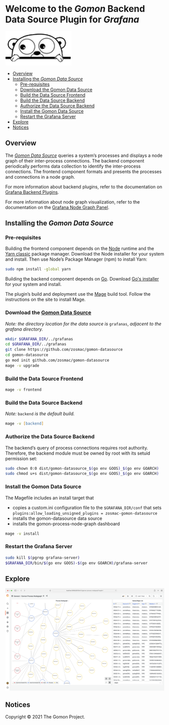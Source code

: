 # **Welcome to the *Gomon* Backend Data Source Plugin for *Grafana***

![gomon data source](assets/gopher.png)

- [Overview](#overview)
- [Installing the *Gomon Data Source*](#installing-the-gomon-data-source)
  - [Pre-requisites](#pre-requisites)
  - [Download the Gomon Data Source](#download-the-gomon-data-source)
  - [Build the Data Source Frontend](#build-the-data-source-frontend)
  - [Build the Data Source Backend](#build-the-data-source-backend)
  - [Authorize the Data Source Backend](#authorize-the-data-source-backend)
  - [Install the Gomon Data Source](#install-the-gomon-data-source)
  - [Restart the Grafana Server](#restart-the-grafana-server)
- [Explore](#explore)
- [Notices](#notices)

## Overview

The *[Gomon Data Source](https://github.com/zosmac/gomon-datasource)* queries a system’s processes and displays a node graph of their inter-process connections. The backend component periodically performs data collection to identify the inter-process connections. The frontend component formats and presents the processes and connections in a node graph.

For more information about backend plugins, refer to the documentation on [Grafana Backend Plugins](https://grafana.com/docs/grafana/latest/developers/plugins/backend/).

For more information about node graph visualization, refer to the documentation on the [Grafana Node Graph Panel](https://grafana.com/docs/grafana/latest/panels/visualizations/node-graph/).

## Installing the *Gomon Data Source*

### **Pre-requisites**

Building the frontend component depends on the [Node](https://nodejs.org) runtime and the [Yarn classic](https://classic.yarnpkg.com) package manager. Download the Node installer for your system and install. Then use Node’s Package Manager (npm) to install Yarn:

```zsh
sudo npm install -global yarn
```

Building the backend component depends on [Go](https://golang.org). Download [Go's installer](https://golang.org/dl) for your system and install.

The plugin’s build and deployment use the [Mage](https://magefile.org) build tool. Follow the instructions on the site to install Mage.

### **Download the [Gomon Data Source](https://github.com/zosmac/gomon-datasource)**

*Note: the directory location for the data source is* `grafanas`, *adjacent to the grafana directory.*

```zsh
mkdir $GRAFANA_DIR/../grafanas
cd $GRAFANA_DIR/../grafanas
git clone https://github.com/zosmac/gomon-datasource
cd gomon-datasource
go mod init github.com/zosmac/gomon-datasource
mage -v upgrade
```

### **Build the Data Source Frontend**

```zsh
mage -v frontend
```

### **Build the Data Source Backend**

*Note:* `backend` *is the default build.*

```zsh
mage -v [backend]
```

### **Authorize the Data Source Backend**

The backend’s query of process connections requires root authority. Therefore, the backend module must be owned by root with its setuid permission set:

```zsh
sudo chown 0:0 dist/gomon-datasource_$(go env GOOS)_$(go env GOARCH)
sudo chmod u+s dist/gomon-datasource_$(go env GOOS)_$(go env GOARCH)
```

### **Install the Gomon Data Source**

The Magefile includes an install target that

- copies a custom.ini configuration file to the `$GRAFANA_DIR/conf` that sets `plugins:allow_loading_unsigned_plugins = zosmac-gomon-datasource`
- installs the gomon-datasource data source
- installs the gomon-process-node-graph dashboard

```zsh
mage -v install
```

### **Restart the Grafana Server**

```zsh
sudo kill $(pgrep grafana-server)
$GRAFANA_DIR/bin/$(go env GOOS)-$(go env GOARCH)/grafana-server
```

## Explore

![gomon data source dashboard](assets/dashboard.png)

## Notices

Copyright © 2021 The Gomon Project.
